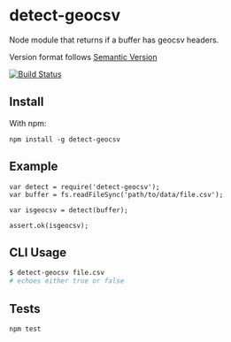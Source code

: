 detect-geocsv
=============

Node module that returns if a buffer has geocsv headers.

Version format follows [Semantic Version](http://semver.org/)

[![Build Status](https://travis-ci.org/mapbox/detect-geocsv.svg?branch=master)](https://travis-ci.org/mapbox/detect-geocsv)

## Install

With npm:

```
npm install -g detect-geocsv
```

## Example
```
var detect = require('detect-geocsv');
var buffer = fs.readFileSync('path/to/data/file.csv');

var isgeocsv = detect(buffer);

assert.ok(isgeocsv);
```

## CLI Usage

```sh
$ detect-geocsv file.csv
# echoes either true or false
```

## Tests

`npm test`
